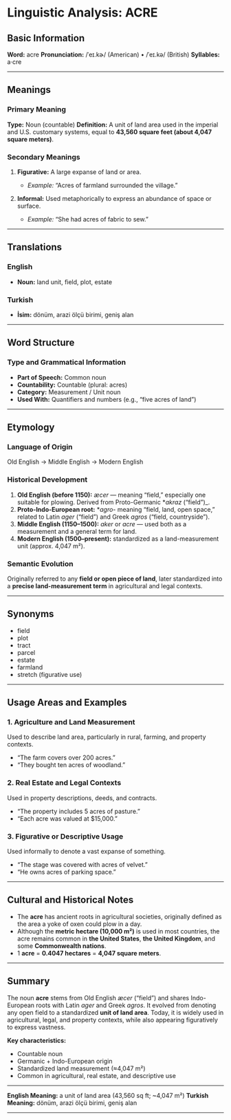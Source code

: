 # Linguistic Analysis: ACRE

## Basic Information

**Word:** acre
**Pronunciation:** /ˈeɪ.kɚ/ (American) • /ˈeɪ.kə/ (British)
**Syllables:** a·cre

---

## Meanings

### Primary Meaning

**Type:** Noun (countable)
**Definition:**
A unit of land area used in the imperial and U.S. customary systems, equal to **43,560 square feet (about 4,047 square meters)**.

### Secondary Meanings

1. **Figurative:** A large expanse of land or area.

   - _Example:_ “Acres of farmland surrounded the village.”

2. **Informal:** Used metaphorically to express an abundance of space or surface.

   - _Example:_ “She had acres of fabric to sew.”

---

## Translations

### English

- **Noun:** land unit, field, plot, estate

### Turkish

- **İsim:** dönüm, arazi ölçü birimi, geniş alan

---

## Word Structure

### Type and Grammatical Information

- **Part of Speech:** Common noun
- **Countability:** Countable (plural: acres)
- **Category:** Measurement / Unit noun
- **Used With:** Quantifiers and numbers (e.g., “five acres of land”)

---

## Etymology

### Language of Origin

Old English → Middle English → Modern English

### Historical Development

1. **Old English (before 1150):** _æcer_ — meaning “field,” especially one suitable for plowing.
   Derived from Proto-Germanic \*_akraz_ (“field”)\_.
2. **Proto-Indo-European root:** \*_agro-_ meaning “field, land, open space,” related to Latin _ager_ (“field”) and Greek _agros_ (“field, countryside”).
3. **Middle English (1150–1500):** _aker_ or _acre_ — used both as a measurement and a general term for land.
4. **Modern English (1500–present):** standardized as a land-measurement unit (approx. 4,047 m²).

### Semantic Evolution

Originally referred to any **field or open piece of land**, later standardized into a **precise land-measurement term** in agricultural and legal contexts.

---

## Synonyms

- field
- plot
- tract
- parcel
- estate
- farmland
- stretch (figurative use)

---

## Usage Areas and Examples

### 1. **Agriculture and Land Measurement**

Used to describe land area, particularly in rural, farming, and property contexts.

- “The farm covers over 200 acres.”
- “They bought ten acres of woodland.”

### 2. **Real Estate and Legal Contexts**

Used in property descriptions, deeds, and contracts.

- “The property includes 5 acres of pasture.”
- “Each acre was valued at $15,000.”

### 3. **Figurative or Descriptive Usage**

Used informally to denote a vast expanse of something.

- “The stage was covered with acres of velvet.”
- “He owns acres of parking space.”

---

## Cultural and Historical Notes

- The **acre** has ancient roots in agricultural societies, originally defined as the area a yoke of oxen could plow in a day.
- Although the **metric hectare (10,000 m²)** is used in most countries, the acre remains common in **the United States**, **the United Kingdom**, and some **Commonwealth nations**.
- 1 **acre** = **0.4047 hectares** = **4,047 square meters**.

---

## Summary

The noun **acre** stems from Old English _æcer_ (“field”) and shares Indo-European roots with Latin _ager_ and Greek _agros_. It evolved from denoting any open field to a standardized **unit of land area**. Today, it is widely used in agricultural, legal, and property contexts, while also appearing figuratively to express vastness.

**Key characteristics:**

- Countable noun
- Germanic + Indo-European origin
- Standardized land measurement (≈4,047 m²)
- Common in agricultural, real estate, and descriptive use

---

**English Meaning:** a unit of land area (43,560 sq ft; ~4,047 m²)
**Turkish Meaning:** dönüm, arazi ölçü birimi, geniş alan

---
